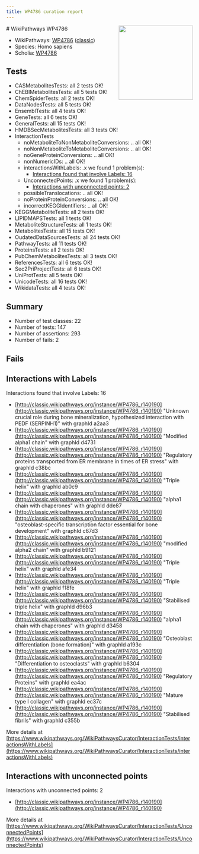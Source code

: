 ```yaml
---
title: WP4786 curation report
---
```


<img style="float: right; width: 200px" src="https://upload.wikimedia.org/wikipedia/commons/thumb/8/83/Wplogo_with_text_500.png/640px-Wplogo_with_text_500.png" />
# WikiPathways WP4786

* WikiPathways: [WP4786](https://wikipathways.org/pathways/WP4786) ([classic](https://classic.wikipathways.org/instance/WP4786))
* Species: Homo sapiens
* Scholia: [WP4786](https://scholia.toolforge.org/wikipathways/WP4786)
## Tests
* CASMetabolitesTests: all 2 tests OK!
* ChEBIMetabolitesTests: all 5 tests OK!
* ChemSpiderTests: all 2 tests OK!
* DataNodesTests: all 5 tests OK!
* EnsemblTests: all 4 tests OK!
* GeneTests: all 6 tests OK!
* GeneralTests: all 15 tests OK!
* HMDBSecMetabolitesTests: all 3 tests OK!
* InteractionTests
    * noMetaboliteToNonMetaboliteConversions: .. all OK!
    * noNonMetaboliteToMetaboliteConversions: .. all OK!
    * noGeneProteinConversions: .. all OK!
    * nonNumericIDs: .. all OK!
    * interactionsWithLabels: .x we found 1 problem(s):
        * [Interactions found that involve Labels: 16](#fe97a8be)
    * UnconnectedPoints: .x we found 1 problem(s):
        * [Interactions with unconnected points: 2](#35a61ada)
    * possibleTranslocations: .. all OK!
    * noProteinProteinConversions: .. all OK!
    * incorrectKEGGIdentifiers: .. all OK!
* KEGGMetaboliteTests: all 2 tests OK!
* LIPIDMAPSTests: all 1 tests OK!
* MetaboliteStructureTests: all 1 tests OK!
* MetabolitesTests: all 15 tests OK!
* OudatedDataSourcesTests: all 24 tests OK!
* PathwayTests: all 11 tests OK!
* ProteinsTests: all 2 tests OK!
* PubChemMetabolitesTests: all 3 tests OK!
* ReferencesTests: all 6 tests OK!
* Sec2PriProjectTests: all 6 tests OK!
* UniProtTests: all 5 tests OK!
* UnicodeTests: all 16 tests OK!
* WikidataTests: all 4 tests OK!


## Summary

* Number of test classes: 22
* Number of tests: 147
* Number of assertions: 293
* Number of fails: 2

## Fails

<a name="fe97a8be" />

## Interactions with Labels

Interactions found that involve Labels: 16

* [http://classic.wikipathways.org/instance/WP4786_r140190](http://classic.wikipathways.org/instance/WP4786_r140190) "Unknown crucial role during 
bone mineralization,
hypothesized interaction
with PEDF (SERPINH1)" with graphId a2aa3
* [http://classic.wikipathways.org/instance/WP4786_r140190](http://classic.wikipathways.org/instance/WP4786_r140190) "Modified alpha1 chain" with graphId d4731
* [http://classic.wikipathways.org/instance/WP4786_r140190](http://classic.wikipathways.org/instance/WP4786_r140190) "Regulatory proteins
transported from ER membrane
in times of ER stress" with graphId c38bc
* [http://classic.wikipathways.org/instance/WP4786_r140190](http://classic.wikipathways.org/instance/WP4786_r140190) "Triple helix" with graphId ab0c9
* [http://classic.wikipathways.org/instance/WP4786_r140190](http://classic.wikipathways.org/instance/WP4786_r140190) "alpha1 chain with
chaperones" with graphId dde87
* [http://classic.wikipathways.org/instance/WP4786_r140190](http://classic.wikipathways.org/instance/WP4786_r140190) "osteoblast-specific transcription
factor essential for bone development" with graphId c67d3
* [http://classic.wikipathways.org/instance/WP4786_r140190](http://classic.wikipathways.org/instance/WP4786_r140190) "modified alpha2 chain" with graphId b9121
* [http://classic.wikipathways.org/instance/WP4786_r140190](http://classic.wikipathways.org/instance/WP4786_r140190) "Triple helix" with graphId afe34
* [http://classic.wikipathways.org/instance/WP4786_r140190](http://classic.wikipathways.org/instance/WP4786_r140190) "Triple helix" with graphId f18fe
* [http://classic.wikipathways.org/instance/WP4786_r140190](http://classic.wikipathways.org/instance/WP4786_r140190) "Stabilised
triple helix" with graphId d96b3
* [http://classic.wikipathways.org/instance/WP4786_r140190](http://classic.wikipathways.org/instance/WP4786_r140190) "alpha1 chain with
chaperones" with graphId d3458
* [http://classic.wikipathways.org/instance/WP4786_r140190](http://classic.wikipathways.org/instance/WP4786_r140190) "Osteoblast differentiation
(bone formation)" with graphId a193c
* [http://classic.wikipathways.org/instance/WP4786_r140190](http://classic.wikipathways.org/instance/WP4786_r140190) "Differentiation 
to osteoclasts" with graphId b6304
* [http://classic.wikipathways.org/instance/WP4786_r140190](http://classic.wikipathways.org/instance/WP4786_r140190) "Regulatory
Proteins" with graphId ea4ac
* [http://classic.wikipathways.org/instance/WP4786_r140190](http://classic.wikipathways.org/instance/WP4786_r140190) "Mature type I 
collagen" with graphId ec37c
* [http://classic.wikipathways.org/instance/WP4786_r140190](http://classic.wikipathways.org/instance/WP4786_r140190) "Stabilised fibrils" with graphId c355b


More details at [https://www.wikipathways.org/WikiPathwaysCurator/InteractionTests/interactionsWithLabels](https://www.wikipathways.org/WikiPathwaysCurator/InteractionTests/interactionsWithLabels)

<a name="35a61ada" />

## Interactions with unconnected points

Interactions with unconnected points: 2

* [http://classic.wikipathways.org/instance/WP4786_r140190](http://classic.wikipathways.org/instance/WP4786_r140190)


More details at [https://www.wikipathways.org/WikiPathwaysCurator/InteractionTests/UnconnectedPoints](https://www.wikipathways.org/WikiPathwaysCurator/InteractionTests/UnconnectedPoints)

